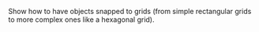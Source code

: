 Show how to have objects snapped to grids (from simple rectangular grids to more complex ones like a hexagonal grid).
